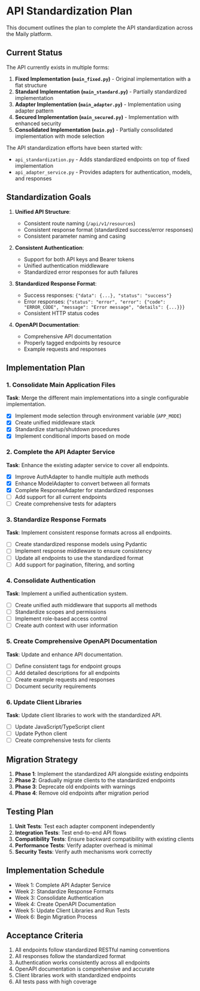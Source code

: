 # API Standardization Plan

This document outlines the plan to complete the API standardization across the Maily platform.

## Current Status

The API currently exists in multiple forms:

1. **Fixed Implementation (`main_fixed.py`)** - Original implementation with a flat structure
2. **Standard Implementation (`main_standard.py`)** - Partially standardized implementation
3. **Adapter Implementation (`main_adapter.py`)** - Implementation using adapter pattern
4. **Secured Implementation (`main_secured.py`)** - Implementation with enhanced security
5. **Consolidated Implementation (`main.py`)** - Partially consolidated implementation with mode selection

The API standardization efforts have been started with:
- `api_standardization.py` - Adds standardized endpoints on top of fixed implementation
- `api_adapter_service.py` - Provides adapters for authentication, models, and responses

## Standardization Goals

1. **Unified API Structure**:
   - Consistent route naming (`/api/v1/resources`)
   - Consistent response format (standardized success/error responses)
   - Consistent parameter naming and casing

2. **Consistent Authentication**:
   - Support for both API keys and Bearer tokens
   - Unified authentication middleware
   - Standardized error responses for auth failures

3. **Standardized Response Format**:
   - Success responses: `{"data": {...}, "status": "success"}`
   - Error responses: `{"status": "error", "error": {"code": "ERROR_CODE", "message": "Error message", "details": {...}}}`
   - Consistent HTTP status codes

4. **OpenAPI Documentation**:
   - Comprehensive API documentation
   - Properly tagged endpoints by resource
   - Example requests and responses

## Implementation Plan

### 1. Consolidate Main Application Files

**Task**: Merge the different main implementations into a single configurable implementation.

- [x] Implement mode selection through environment variable (`APP_MODE`)
- [x] Create unified middleware stack
- [x] Standardize startup/shutdown procedures
- [x] Implement conditional imports based on mode

### 2. Complete the API Adapter Service

**Task**: Enhance the existing adapter service to cover all endpoints.

- [x] Improve AuthAdapter to handle multiple auth methods
- [x] Enhance ModelAdapter to convert between all formats
- [x] Complete ResponseAdapter for standardized responses
- [ ] Add support for all current endpoints
- [ ] Create comprehensive tests for adapters

### 3. Standardize Response Formats

**Task**: Implement consistent response formats across all endpoints.

- [ ] Create standardized response models using Pydantic
- [ ] Implement response middleware to ensure consistency
- [ ] Update all endpoints to use the standardized format
- [ ] Add support for pagination, filtering, and sorting

### 4. Consolidate Authentication

**Task**: Implement a unified authentication system.

- [ ] Create unified auth middleware that supports all methods
- [ ] Standardize scopes and permissions
- [ ] Implement role-based access control
- [ ] Create auth context with user information

### 5. Create Comprehensive OpenAPI Documentation

**Task**: Update and enhance API documentation.

- [ ] Define consistent tags for endpoint groups
- [ ] Add detailed descriptions for all endpoints
- [ ] Create example requests and responses
- [ ] Document security requirements

### 6. Update Client Libraries

**Task**: Update client libraries to work with the standardized API.

- [ ] Update JavaScript/TypeScript client
- [ ] Update Python client
- [ ] Create comprehensive tests for clients

## Migration Strategy

1. **Phase 1**: Implement the standardized API alongside existing endpoints
2. **Phase 2**: Gradually migrate clients to the standardized endpoints
3. **Phase 3**: Deprecate old endpoints with warnings
4. **Phase 4**: Remove old endpoints after migration period

## Testing Plan

1. **Unit Tests**: Test each adapter component independently
2. **Integration Tests**: Test end-to-end API flows
3. **Compatibility Tests**: Ensure backward compatibility with existing clients
4. **Performance Tests**: Verify adapter overhead is minimal
5. **Security Tests**: Verify auth mechanisms work correctly

## Implementation Schedule

- Week 1: Complete API Adapter Service
- Week 2: Standardize Response Formats
- Week 3: Consolidate Authentication
- Week 4: Create OpenAPI Documentation
- Week 5: Update Client Libraries and Run Tests
- Week 6: Begin Migration Process

## Acceptance Criteria

1. All endpoints follow standardized RESTful naming conventions
2. All responses follow the standardized format
3. Authentication works consistently across all endpoints
4. OpenAPI documentation is comprehensive and accurate
5. Client libraries work with standardized endpoints
6. All tests pass with high coverage